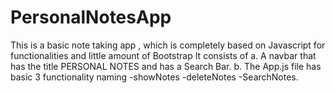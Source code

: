 # PersonalNotesApp
This is a basic note taking app , which is completely based on Javascript for functionalities and little amount of Bootstrap
It consists of
    a. A navbar that has the title PERSONAL NOTES and has a Search Bar.
    b. The App.js file has basic 3 functionality naming 
        -showNotes
        -deleteNotes
        -SearchNotes.
 
